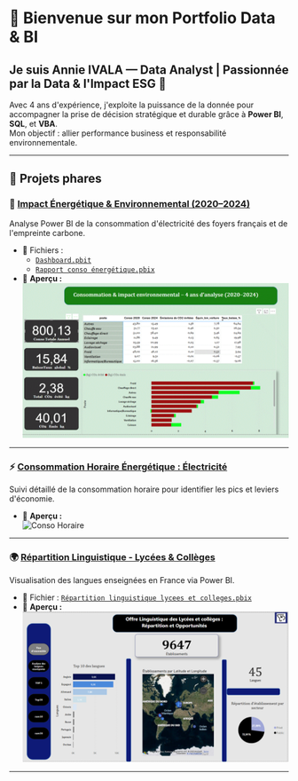 # 👋 Bienvenue sur mon Portfolio Data & BI

## Je suis Annie IVALA — Data Analyst | Passionnée par la Data & l'Impact ESG 🌱

Avec 4 ans d'expérience, j'exploite la puissance de la donnée pour accompagner la prise de décision stratégique et durable grâce à **Power BI**, **SQL**, et **VBA**.  
Mon objectif : allier performance business et responsabilité environnementale.

---

## 🚀 Projets phares

### 🔋 [Impact Énergétique & Environnemental (2020–2024)](https://github.com/Data-Projects-Hub/impact-energetique-powerbi)
Analyse Power BI de la consommation d'électricité des foyers français et de l'empreinte carbone.

- 📂 Fichiers :
   - [`Dashboard.pbit`](https://github.com/Data-Projects-Hub/impact-energetique-powerbi/blob/main/Dashboard.pbit)  
   - [`Rapport conso énergétique.pbix`](https://github.com/Data-Projects-Hub/impact-energetique-powerbi/blob/main/Rapport%20conso%20%C3%A9nerg%C3%A9tique.pbix)
- 📸 **Aperçu :**  
  ![Dashboard Impact Énergétique](https://github.com/Data-Projects-Hub/impact-energetique-powerbi/blob/main/imgdash-global.GIF?raw=true)

---

### ⚡ [Consommation Horaire Énergétique : Électricité](https://github.com/Data-Projects-Hub/dashboard-conso-electrique)
Suivi détaillé de la consommation horaire pour identifier les pics et leviers d'économie.

- 📸 **Aperçu :**  
  ![Conso Horaire](https://github.com/Data-Projects-Hub/dashboard-conso-electrique/blob/main/Conso.GIF?raw=true)

---

### 🌍 [Répartition Linguistique - Lycées & Collèges](https://github.com/Data-Projects-Hub/Rapport-powerBI-Etude-linguistique)
Visualisation des langues enseignées en France via Power BI.

- 📂 Fichier : [`Répartition linguistique lycees et colleges.pbix`](https://github.com/Data-Projects-Hub/Rapport-powerBI-Etude-linguistique/blob/main/R%C3%A9partition%20linguistique%20lycees%20et%20colleges.pbix)
- 📸 **Aperçu :**  
  ![Répartition Linguistique](https://github.com/Data-Projects-Hub/Rapport-powerBI-Etude-linguistique/blob/main/Langues1.png?raw=true)

---
